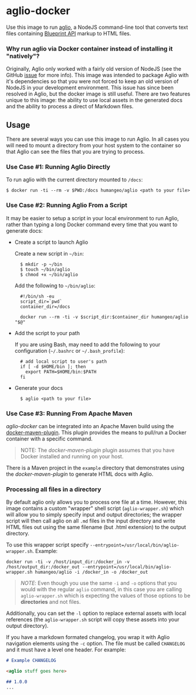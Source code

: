 # aglio-docker

Use this image to run [aglio](https://github.com/danielgtaylor/aglio), a NodeJS
command-line tool that converts text files containing [Blueprint
API](https://apiblueprint.org/) markup to HTML files.

### Why run aglio via Docker container instead of installing it "natively"?

Originally, Aglio only worked with a fairly old version of NodeJS (see the
GitHub [issue](https://github.com/danielgtaylor/aglio/issues/172) for more
info). This image was intended to package Aglio with it's dependencies so that
you were not forced to keep an old version of NodeJS in your development
environment. This issue has since been resolved in Aglio, but the docker image
is still useful. There are two features unique to this image: the ability to use
local assets in the generated docs and the ability to process a direct of
Markdown files.


## Usage

There are several ways you can use this image to run Aglio. In all cases you
will need to mount a directory from your host system to the container so that
Aglio can see the files that you are trying to process.


### Use Case #1: Running Aglio Directly

To run aglio with the current directory mounted to `/docs`:

    $ docker run -ti --rm -v $PWD:/docs humangeo/aglio <path to your file>


### Use Case #2: Running Aglio From a Script

It may be easier to setup a script in your local environment to run Aglio,
rather than typing a long Docker command every time that you want to generate
docs:

* Create a script to launch Aglio

    Create a new script in `~/bin`:

        $ mkdir -p ~/bin
        $ touch ~/bin/aglio
        $ chmod +x ~/bin/aglio

    Add the following to `~/bin/aglio`:

        #!/bin/sh -eu
        script_dir=`pwd`
        container_dir=/docs

        docker run --rm -ti -v $script_dir:$container_dir humangeo/aglio "$@"


* Add the script to your path

    If you are using Bash, may need to add the following to your configuration
    (`~/.bashrc` or `~/.bash_profile`):

        # add local script to user's path
        if [ -d $HOME/bin ]; then
          export PATH=$HOME/bin:$PATH
        fi

* Generate your docs

        $ aglio <path to your file>


### Use Case #3: Running From Apache Maven

*aglio-docker* can be integrated into an Apache Maven build using the
[docker-maven-plugin](https://github.com/rhuss/docker-maven-plugin). This plugin
provides the means to pull/run a Docker container with a specific command.

> NOTE: The *docker-maven-plugin* plugin assumes that you have Docker installed
> and running on your host.

There is a Maven project in the `example` directory that demonstrates using the
*docker-maven-plugin* to generate HTML docs with Aglio.


### Processing all files in a directory

By default aglio only allows you to process one file at a time. However, this
image contains a custom "wrapper" shell script (`aglio-wrapper.sh`) which will
allow you to simply specify input and output directories; the wrapper script
will then call aglio on all `.md` files in the input directory and write HTML
files out using the same filename (but .html extension) to the output directory.

To use this wrapper script specify
`--entrypoint=/usr/local/bin/aglio-wrapper.sh`. Example:

```
docker run -ti -v /host/input_dir:/docker_in -v /host/output_dir:/docker_out --entrypoint=/usr/local/bin/aglio-wrapper.sh humangeo/aglio -i /docker_in -o /docker_out
```

> *NOTE*: Even though you use the same `-i` and `-o` options that you would with
> the regular `aglio` command, in this case you are calling `aglio-wrapper.sh`
> which is expecting the values of those options to be **directories** and not
> files.

Additionally, you can set the `-l` option to replace external assets with local
references (the `aglio-wrapper.sh` script will copy these assets into your
output directory).

If you have a markdown formated changelog, you wrap it with Aglio navigation
elements using the `-c` option. The file must be called `CHANGELOG` and it must
have a level one header. For example:

```md
# Example CHANGELOG

<aglio stuff goes here>

## 1.0.0
...
```
